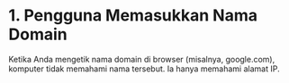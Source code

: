 # 1. Pengguna Memasukkan Nama Domain
Ketika Anda mengetik nama domain di browser (misalnya, google.com), komputer tidak memahami nama tersebut. Ia hanya memahami alamat IP.

